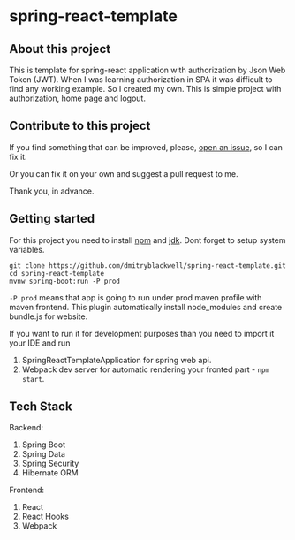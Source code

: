 # spring-react-template

## About this project

This is template for spring-react application with authorization by Json Web Token (JWT).
When I was learning authorization in SPA it was difficult to find any working example. So I created my own.
This is simple project with authorization, home page and logout.

## Contribute to this project

If you find something that can be improved, please, [open an issue](https://github.com/dmitryblackwell/spring-react-template/issues/new), so I can fix it.

Or you can fix it on your own and suggest a pull request to me.

Thank you, in advance.

## Getting started

For this project you need to install [npm](https://nodejs.org/en/) and [jdk](https://jdk.java.net/java-se-ri/11).
Dont forget to setup system variables.

```$xslt
git clone https://github.com/dmitryblackwell/spring-react-template.git
cd spring-react-template
mvnw spring-boot:run -P prod
```
`-P prod` means that app is going to run under prod maven profile with maven frontend.
This plugin automatically install node_modules and create bundle.js for website.

If you want to run it for development purposes than you need to import it your IDE and run

1. SpringReactTemplateApplication for spring web api.
1. Webpack dev server for automatic rendering your fronted part - `npm start`.


## Tech Stack

Backend:
1. Spring Boot
1. Spring Data
1. Spring Security
1. Hibernate ORM

Frontend:
1. React
1. React Hooks
1. Webpack